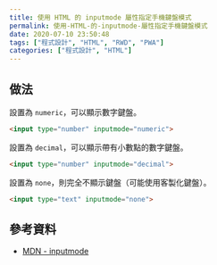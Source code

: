 ```yaml
---
title: 使用 HTML 的 inputmode 屬性指定手機鍵盤模式
permalink: 使用-HTML-的-inputmode-屬性指定手機鍵盤模式
date: 2020-07-10 23:50:48
tags: ["程式設計", "HTML", "RWD", "PWA"]
categories: ["程式設計", "HTML"]
---
```


## 做法

設置為 `numeric`，可以顯示數字鍵盤。

```HTML
<input type="number" inputmode="numeric">
```

設置為 `decimal`，可以顯示帶有小數點的數字鍵盤。

```HTML
<input type="number" inputmode="decimal">
```

設置為 `none`，則完全不顯示鍵盤（可能使用客製化鍵盤）。

```HTML
<input type="text" inputmode="none">
```

## 參考資料

- [MDN - inputmode](https://developer.mozilla.org/en-US/docs/Web/HTML/Global_attributes/inputmode)

